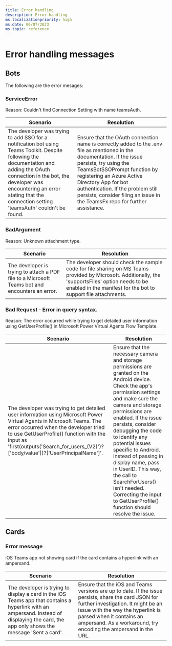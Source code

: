 ```yaml
---
title: Error handling
description: Error handling
ms.localizationpriority: high
ms.date: 06/07/2023
ms.topic: reference
---
```


# Error handling messages

## Bots

The following are the error mesages:

### ServiceError
Reason: Couldn't find Connection Setting with name teamsAuth.

|Scenario|Resolution|
|--------|----------|
|The developer was trying to add SSO for a notification bot using Teams Toolkit. Despite following the documentation and adding the OAuth connection in the bot, the developer was encountering an error stating that the connection setting 'teamsAuth' couldn't be found.|Ensure that the OAuth connection name is correctly added to the .env file as mentioned in the documentation. If the issue persists, try using the TeamsBotSSOPrompt function by registering an Azure Active Directory App for bot authentication. If the problem still persists, consider filing an issue in the TeamsFx repo for further assistance.|

### BadArgument
Reason: Unknown attachment type.

|Scenario|Resolution|
|--------|----------|
|The developer is trying to attach a PDF file to a Microsoft Teams bot and encounters an error.|The developer should check the sample code for file sharing on MS Teams provided by Microsoft. Additionally, the 'supportsFiles' option needs to be enabled in the manifest for the bot to support file attachments.|

### Bad Request - Error in query syntax.
Reason: The error occurred while trying to get detailed user information using GetUserProfile() in Microsoft Power Virtual Agents Flow Template.

|Scenario|Resolution|
|--------|----------|
|The developer was trying to get detailed user information using Microsoft Power Virtual Agents in Microsoft Teams. The error occurred when the developer tried to use GetUserProfile() function with the input as 'first(outputs('Search_for_users_(V2)')?['body/value'])?['UserPrincipalName']'.|Ensure that the necessary camera and storage permissions are granted on the Android device. Check the app's permission settings and make sure the camera and storage permissions are enabled. If the issue persists, consider debugging the code to identify any potential issues specific to Android. Instead of passing in display name, pass in UserID. This way, the call to SearchForUsers() isn't needed. Correcting the input to GetUserProfile() function should resolve the issue.|

## Cards

### Error message

iOS Teams app not showing card if the card contains a hyperlink with an ampersand.

|Scenario|Resolution|
|--------|----------|
|The developer is trying to display a card in the iOS Teams app that contains a hyperlink with an ampersand. Instead of displaying the card, the app only shows the message 'Sent a card'.|Ensure that the iOS and Teams versions are up to date. If the issue persists, share the card JSON for further investigation. It might be an issue with the way the hyperlink is parsed when it contains an ampersand. As a workaround, try encoding the ampersand in the URL.|

